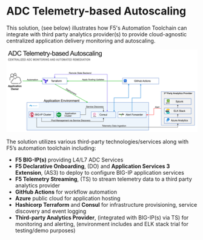 ADC Telemetry-based Autoscaling
============================================================================

This solution, (see below) illustrates how F5's Automation Toolchain can integrate with third party analytics provider(s) to provide cloud-agnostic centralized application delivery monitoring and autoscaling. 

<img src="azure/images/arch.png" alt="Flowers">

The solution utilizes various third-party technologies/services along with F5’s automation toolchain including:
   
   - **F5 BIG-IP(s)** providing L4/L7 ADC Services
   - **F5 Declarative Onboarding**, (DO) and **Application Services 3 Extension**, (AS3) to deploy to configure BIG-IP application services
   - **F5 Telemetry Streaming**, (TS) to stream telemetry data to a third party analytics provider
   - **GitHub Actions** for workflow automation 
   - **Azure** public cloud for application hosting
   - **Hashicorp Terraform** and **Consul** for infrastructure provisioning, service discovery and event logging
   - **Third-party Analytics Provider**, (integrated with BIG-IP(s) via TS) for monitoring and alerting, (environment includes and ELK stack trial for testing/demo purposes)
